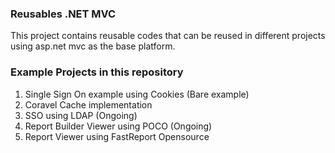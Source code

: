 ### Reusables .NET MVC

This project contains reusable codes that can be reused in different projects using asp.net mvc as the base platform.
   
### Example Projects in this repository 
1. Single Sign On example using Cookies (Bare example)
2. Coravel Cache implementation
3. SSO using LDAP (Ongoing)
4. Report Builder Viewer using POCO (Ongoing)
5. Report Viewer using FastReport Opensource

  
    
